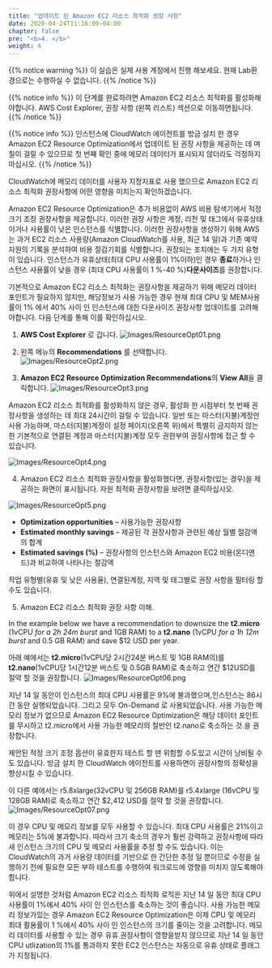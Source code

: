 ```yaml
---
title: "업데이트 된 Amazon EC2 리소스 최적화 권장 사항"
date: 2020-04-24T11:16:09-04:00
chapter: false
pre: "<b>4. </b>"
weight: 4
---
```


{{% notice warning %}}
이 실습은 실제 사용 계정에서 진행 해보세요. 현재 Lab환경으로는 수행하실 수 없습니다.
{{% /notice %}}

{{% notice info %}}
이 단계를 완료하려면 Amazon EC2 리소스 최적화를 활성화해야합니다. AWS Cost Explorer, 권장 사항 (왼쪽 리스트) 섹션으로 이동하면됩니다.
{{% /notice %}}

{{% notice info %}}
인스턴스에 CloudWatch 에이전트를 방금 설치 한 경우 Amazon EC2 Resource Optimization에서 업데이트 된 권장 사항을 제공하는 데 며칠이 걸릴 수 있으므로 첫 번째 확인 중에 메모리 데이터가 표시되지 않더라도 걱정하지 마십시오.
{{% /notice %}}


CloudWatch에 메모리 데이터를 사용자 지정지표로 사용 했으므로 Amazon EC2 리소스 최적화 권장사항에 어떤 영향을 미치는지 확인하겠습니다.

Amazon EC2 Resource Optimization은 추가 비용없이 AWS 비용 탐색기에서 적정크기 조정 권장사항을 제공합니다. 이러한 권장 사항은 계정, 리전 및 태그에서 유휴상태이거나 사용률이 낮은 인스턴스를 식별합니다. 이러한 권장사항을 생성하기 위해 AWS는 과거 EC2 리소스 사용량(Amazon CloudWatch를 사용, 최근 14 일)과 기존 예약자원의 기록을 분석하여 비용 절감기회를 식별합니다. 권장되는 조치에는 두 가지 유형이 있습니다. 인스턴스가 유휴상태(최대 CPU 사용률이 1%이하)인 경우 **종료**하거나 인스턴스 사용률이 낮을 경우 (최대 CPU 사용률이 1 %-40 %)**다운사이즈**를 권장합니다.
 
기본적으로 Amazon EC2 리소스 최적화는 권장사항을 제공하기 위해 메모리 데이터 포인트가 필요하지 않지만, 해당정보가 사용 가능한 경우 현재 최대 CPU 및 MEM사용률이 1% 에서 40% 사이 인 인스턴스에 대한 다운사이즈 권장사항 업데이트를 고려해야합니다. 다음 단계를 통해 이를 확인하십시오.

1. **AWS Cost Explorer** 로 갑니다.
![Images/ResourceOpt01.png](/cost/200_aws_resource_optimization/Images/ResourceOpt01.png)

2. 왼쪽 메뉴의 **Recommendations** 를 선택합니다.
![Images/ResourceOpt2.png](/cost/200_aws_resource_optimization/Images/ResourceOpt02.png)





3. **Amazon EC2 Resource Optimization Recommendations**의 **View All**을 클릭합니다.
![Images/ResourceOpt3.png](/cost/200_aws_resource_optimization/Images/ResourceOpt03.png)

Amazon EC2 리소스 최적화를 활성화하지 않은 경우, 활성화 한 시점부터 첫 번째 권장사항을 생성하는 데 최대 24시간이 걸릴 수 있습니다. 일반 또는 마스터(지불)계정만 사용 가능하며, 마스터(지불)계정이 설정 페이지(오른쪽 위)에서 특별히 금지하지 않는 한 기본적으로 연결된 계정과 마스터(지불)계정 모두 권한부여 권장사항에 접근 할 수 있습니다.

![Images/ResourceOpt4.png](/cost/200_aws_resource_optimization/Images/ResourceOpt04.png)

4. Amazon EC2 리소스 최적화 권장사항을 활성화했다면, 권장사항(있는 경우)을 제공하는 화면이 표시됩니다. 자원 최적화 권장사항을 보려면 클릭하십시오.

![Images/ResourceOpt5.png](/cost/200_aws_resource_optimization/Images/ResourceOpt05.png)

- **Optimization opportunities** – 사용가능한 권장사항
- **Estimated monthly savings** – 제공된 각 권장사항과 관련된 예상 월별 절감액의 합계
- **Estimated savings (%)** – 권장사항의 인스턴스와 Amazon EC2 비용(온디맨드)과 비교하여 나타나는 절감액


작업 유형별(유휴 및 낮은 사용율), 연결된계정, 지역 및 태그별로 권장 사항을 필터링 할 수도 있습니다.

5. Amazon EC2 리소스 최적화 권장 사항 이해.

In the example below we have a recommendation to downsize the **t2.micro** (1vCPU *for a 2h 24m burst* and 1GB RAM) to a **t2.nano** (1vCPU *for a 1h 12m burst* and 0.5 GB RAM) and save $12 USD per year.

아래 예에서는 **t2.micro**(1vCPU당 2시간24분 버스트 및 1GB RAM의)를 **t2.nano**(1vCPU당 1시간12분 버스트 및 0.5GB RAM)로 축소하고 연간 $12USD를 절약 할 것을 권장합니다.
![Images/ResourceOpt06.png](/cost/200_aws_resource_optimization/Images/ResourceOpt06.png)


지난 14 일 동안이 인스턴스의 최대 CPU 사용률은 9%에 불과했으며,인스턴스는 86시간 동안 실행되었습니다. 그리고 모두 On-Demand 로 사용되었습니다. 사용 가능한 메모리 정보가 없으므로 Amazon EC2 Resource Optimization은 해당 데이터 포인트를 무시하고 t2.micro에서 사용 가능한 메모리의 절반인 t2.nano로 축소하는 것.을 권장합니다.

제안된 적정 크기 조정 옵션이 유효한지 테스트 할 땐 위험할 수도있고 시간이 낭비될 수도 있습니다. 방금 설치 한 CloudWatch 에이전트를 사용하면이 권장사항의 정확성을 향상시킬 수 있습니다.

이 다른 예에서는 r5.8xlarge(32vCPU 및 256GB RAM)를 r5.4xlarge (16vCPU 및 128GB RAM)로 축소하고 연간 $2,412 USD를 절약 할 것을 권장합니다.
![Images/ResourceOpt07.png](/cost/200_aws_resource_optimization/Images/ResourceOpt07.png)

이 경우 CPU 및 메모리 정보를 모두 사용할 수 있습니다. 최대 CPU 사용률은 21%이고 메모리는 5%에 ​​불과합니다. 따라서 크기 축소의 경우가 훨씬 강력하고 권장사항에 따라 새 인스턴스 크기의 CPU 및 메모리 사용률을 추정 할 수도 있습니다. 이는 CloudWatch의 과거 사용량 데이터를 기반으로 한 간단한 추정 일 뿐이므로 수정을 실행하기 전에 필요한 모든 부하 테스트를 수행하여 워크로드에 영향을 미치지 않도록해야합니다.

위에서 설명한 것처럼 Amazon EC2 리소스 최적화 로직은 지난 14 일 동안 최대 CPU 사용률이 1%에서 40% 사이 인 인스턴스를 축소하는 것이 좋습니다. 사용 가능한 메모리 정보가있는 경우 Amazon EC2 Resource Optimization은 이제 CPU 및 메모리 최대 활용률이 1 %에서 40% 사이 인 인스턴스의 크기를 줄이는 것을 고려합니다. 메모리 데이터를 사용할 수 있는 경우 유휴 권장사항이 영향을받지 않으므로 지난 14 일 동안 CPU utlization의 1%를 통과하지 못한 EC2 인스턴스는 자동으로 유휴 상태로 플래그가 지정됩니다.